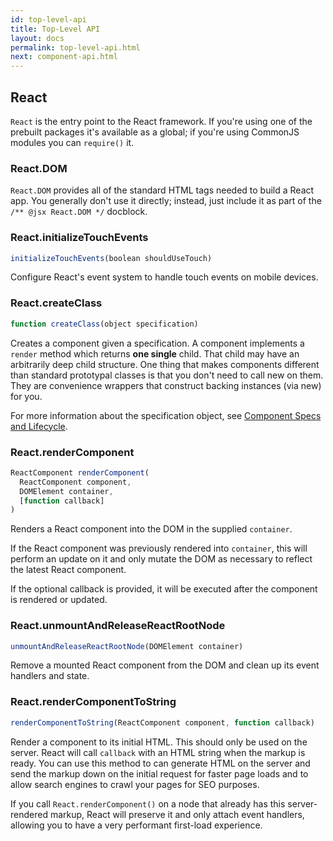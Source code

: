 ```yaml
---
id: top-level-api
title: Top-Level API
layout: docs
permalink: top-level-api.html
next: component-api.html
---
```


## React

`React` is the entry point to the React framework. If you're using one of the
prebuilt packages it's available as a global; if you're using CommonJS modules
you can `require()` it.


### React.DOM

`React.DOM` provides all of the standard HTML tags needed to build a React app.
You generally don't use it directly; instead, just include it as part of the
`/** @jsx React.DOM */` docblock.


### React.initializeTouchEvents

```javascript
initializeTouchEvents(boolean shouldUseTouch)
```

Configure React's event system to handle touch events on mobile devices.


### React.createClass

```javascript
function createClass(object specification)
```

Creates a component given a specification. A component implements a `render`
method which returns **one single** child. That child may have an arbitrarily
deep child structure. One thing that makes components different than standard
prototypal classes is that you don't need to call new on them. They are
convenience wrappers that construct backing instances (via new) for you.

For more information about the specification object, see [Component Specs and
Lifecycle](component-specs.html).


### React.renderComponent

```javascript
ReactComponent renderComponent(
  ReactComponent component,
  DOMElement container,
  [function callback]
)
```

Renders a React component into the DOM in the supplied `container`.

If the React component was previously rendered into `container`, this will
perform an update on it and only mutate the DOM as necessary to reflect the
latest React component.

If the optional callback is provided, it will be executed after the component
is rendered or updated.


### React.unmountAndReleaseReactRootNode

```javascript
unmountAndReleaseReactRootNode(DOMElement container)
```

Remove a mounted React component from the DOM and clean up its event handlers
and state.


### React.renderComponentToString

```javascript
renderComponentToString(ReactComponent component, function callback)
```

Render a component to its initial HTML. This should only be used on the server.
React will call `callback` with an HTML string when the markup is ready. You
can use this method to can generate HTML on the server and send the markup down
on the initial request for faster page loads and to allow search engines to
crawl your pages for SEO purposes.

If you call `React.renderComponent()` on a node that already has this
server-rendered markup, React will preserve it and only attach event handlers,
allowing you to have a very performant first-load experience.
